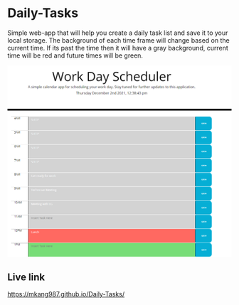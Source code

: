 # Daily-Tasks
Simple web-app that will help you create a daily task list and save it to your local storage. The background of each time frame will change based on the current time. If its past the time then it will have a gray background, current time will be red and future times will be green.

![Sample Picture](.\assets\img\img1.PNG)

## Live link
https://mkang987.github.io/Daily-Tasks/


